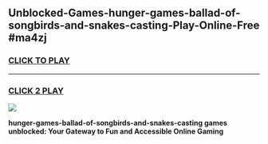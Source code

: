 
## Unblocked-Games-hunger-games-ballad-of-songbirds-and-snakes-casting-Play-Online-Free #ma4zj
<h3>
<a href="https://us.freeplayer.one?title=hunger-games-ballad-of-songbirds-and-snakes-casting&ref=10M">CLICK TO PLAY</a></h3>
<hr>

<h3>
<a href="https://us.freeplayer.one?title=hunger-games-ballad-of-songbirds-and-snakes-casting&ref=10M">CLICK 2 PLAY</a>
  
</h3>

<a href="https://us.freeplayer.one?title=hunger-games-ballad-of-songbirds-and-snakes-casting&ref=10M"><img src="https://clearcache.store/games.png"></a>


**hunger-games-ballad-of-songbirds-and-snakes-casting games unblocked: Your Gateway to Fun and Accessible Online Gaming**
